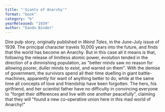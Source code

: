 ```yaml
---
title: "'Giants of Anarchy'"
format: "book"
category: "b"
yearReleased: "1939"
author: "Eando Binder"
---
```

Dire pulp story, originally published in _Weird Tales_,  in the June-July issue of 1939. The principal character travels 10,000 years  into the future, and finds that the world has become an Anarchy. But in this  case all it means is that, following the release of limitless atomic power,  evolution tended in the direction of a diminishing population, as "better minds  saw no reason for allowing poorer, duller minds to exist, and warred on them".  With the demise of government, the survivors spend all their time duelling in  giant battle-machines, apparently for want of anything better to do, while at  the same time all concepts of love and friendship have been forgotten. The hero,  his girlfriend, and her scientist father have no difficulty in convincing  everyone to "forget their differences and live with one another peacefully",  claiming that they will "found a new co-operative union here in this mad world  of Anarchy!"
 
